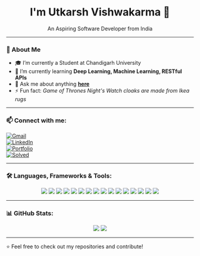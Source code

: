 <h1 align="center">I'm Utkarsh Vishwakarma 👋</h1>

<p align="center">An Aspiring Software Developer from India</p>

---

### 🚀 About Me
- 🎓 I’m currently a Student at Chandigarh University  
- 🌱 I’m currently learning **Deep Learning, Machine Learning, RESTful APIs**  
- 💬 Ask me about anything **[here](#)**  
- ⚡ Fun fact: *Game of Thrones Night's Watch cloaks are made from Ikea rugs*  

---

### 📫 Connect with me:
[![Gmail](https://img.shields.io/badge/-GMAIL-red?style=for-the-badge&logo=gmail&logoColor=white)](#)  
[![LinkedIn](https://img.shields.io/badge/-LINKEDIN-blue?style=for-the-badge&logo=linkedin&logoColor=white)](#)  
[![Portfolio](https://img.shields.io/badge/-PORTFOLIO-purple?style=for-the-badge)](#)  
[![Solved](https://img.shields.io/badge/SOLVED-274-orange?style=for-the-badge)](#)  

---

### 🛠️ Languages, Frameworks & Tools:

<p align="center">
  <img src="https://img.shields.io/badge/C++-blue?style=for-the-badge&logo=c%2B%2B&logoColor=white" />
  <img src="https://img.shields.io/badge/C-blue?style=for-the-badge&logo=c&logoColor=white" />
  <img src="https://img.shields.io/badge/Python-yellow?style=for-the-badge&logo=python&logoColor=white" />
  <img src="https://img.shields.io/badge/Java-orange?style=for-the-badge&logo=java&logoColor=white" />
  <img src="https://img.shields.io/badge/MySQL-blue?style=for-the-badge&logo=mysql&logoColor=white" />
  <img src="https://img.shields.io/badge/TensorFlow-orange?style=for-the-badge&logo=tensorflow&logoColor=white" />
  <img src="https://img.shields.io/badge/R-lightblue?style=for-the-badge&logo=r&logoColor=white" />
  <img src="https://img.shields.io/badge/JavaScript-yellow?style=for-the-badge&logo=javascript&logoColor=white" />
  <img src="https://img.shields.io/badge/HTML5-orange?style=for-the-badge&logo=html5&logoColor=white" />
  <img src="https://img.shields.io/badge/CSS3-blue?style=for-the-badge&logo=css3&logoColor=white" />
  <img src="https://img.shields.io/badge/TypeScript-blue?style=for-the-badge&logo=typescript&logoColor=white" />
  <img src="https://img.shields.io/badge/SASS-pink?style=for-the-badge&logo=sass&logoColor=white" />
  <img src="https://img.shields.io/badge/React-blue?style=for-the-badge&logo=react&logoColor=white" />
  <img src="https://img.shields.io/badge/Node.js-green?style=for-the-badge&logo=node.js&logoColor=white" />
  <img src="https://img.shields.io/badge/Express-black?style=for-the-badge&logo=express&logoColor=white" />
  <img src="https://img.shields.io/badge/Bootstrap-purple?style=for-the-badge&logo=bootstrap&logoColor=white" />
</p>

---

### 📊 GitHub Stats:
<p align="center">
  <img src="https://github-readme-stats.vercel.app/api?username=your-github-username&show_icons=true&theme=dark" />
  <img src="https://github-readme-streak-stats.herokuapp.com/?user=your-github-username&theme=dark" />
</p>

---

⭐️ Feel free to check out my repositories and contribute!
